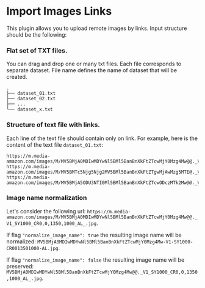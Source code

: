 # Import Images Links 
This plugin allows you to upload remote images by links. Input structure should be the following:

### Flat set of TXT files.
You can drag and drop one or many txt files. Each file corresponds to separate dataset. File name defines the name of dataset that will be created.

```
.
├── dataset_01.txt
├── dataset_02.txt
├── ...
└── dataset_x.txt
```

### Structure of text file with links.
Each line of the text file should contain only on link. For example, here is the content of the text file `dataset_01.txt`:

```
https://m.media-amazon.com/images/M/MV5BMjA0MDIwMDYwNl5BMl5BanBnXkFtZTcwMjY0Mzg4Mw@@._V1_SY1000_CR0,0,1350,1000_AL_.jpg
https://m.media-amazon.com/images/M/MV5BMTc5Njg5Njg2MV5BMl5BanBnXkFtZTgwMjAwMzg5MTE@._V1_SY1000_CR0,0,1332,1000_AL_.jpg
https://m.media-amazon.com/images/M/MV5BMjA5ODU3NTI0Ml5BMl5BanBnXkFtZTcwODczMTk2Mw@@._V1_SX1777_CR0,0,1777,756_AL_.jpg
```
### Image name normalization

Let's consider the following url: `https://m.media-amazon.com/images/M/MV5BMjA0MDIwMDYwNl5BMl5BanBnXkFtZTcwMjY0Mzg4Mw@@._V1_SY1000_CR0,0,1350,1000_AL_.jpg`. 

If flag `"normalize_image_name": true` the resulting image name will be normalized: `MV5BMjA0MDIwMDYwNl5BMl5BanBnXkFtZTcwMjY0Mzg4Mw-V1-SY1000-CR0013501000-AL.jpg`.

If flag `"normalize_image_name": false` the resulting image name will be preserved: `MV5BMjA0MDIwMDYwNl5BMl5BanBnXkFtZTcwMjY0Mzg4Mw@@._V1_SY1000_CR0,0,1350,1000_AL_.jpg`.